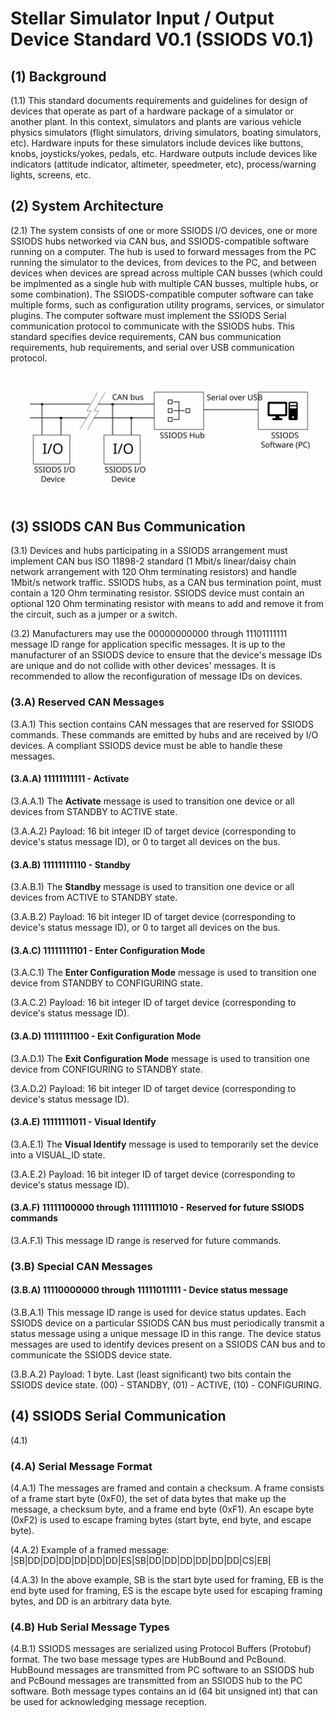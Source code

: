 # Stellar Simulator Input / Output Device Standard V0.1 (SSIODS V0.1)

## (1) Background

(1.1) This standard documents requirements and guidelines for design of devices that operate as part of a hardware package of a simulator or another plant. In this context, simulators and plants are various vehicle physics simulators (flight simulators, driving simulators, boating simulators, etc). Hardware inputs for these simulators include devices like buttons, knobs, joysticks/yokes, pedals, etc. Hardware outputs include devices like indicators (attitude indicator, altimeter, speedmeter, etc), process/warning lights, screens, etc.

## (2) System Architecture

(2.1) The system consists of one or more SSIODS I/O devices, one or more SSIODS hubs networked via CAN bus, and SSIODS-compatible software running on a computer. The hub is used to forward messages from the PC running the simulator to the devices, from devices to the PC, and between devices when devices are spread across multiple CAN busses (which could be implmented as a single hub with multiple CAN busses, multiple hubs, or some combination). The SSIODS-compatible computer software can take multiple forms, such as configuration utility programs, services, or simulator plugins. The computer software must implement the SSIODS Serial communication protocol to communicate with the SSIODS hubs. This standard specifies device requirements, CAN bus communication requirements, hub requirements, and serial over USB communication protocol.

![Diagram showing a series of SSIODS devices connected to a SSIODS hub](./images/system-architecture.svg)

## (3) SSIODS CAN Bus Communication

(3.1) Devices and hubs participating in a SSIODS arrangement must implement CAN bus ISO 11898-2 standard (1 Mbit/s linear/daisy chain network arrangement with 120 Ohm terminating resistors) and handle 1Mbit/s network traffic. SSIODS hubs, as a CAN bus termination point, must contain a 120 Ohm terminating resistor. SSIODS device must contain an optional 120 Ohm terminating resistor with means to add and remove it from the circuit, such as a jumper or a switch.

(3.2) Manufacturers may use the 00000000000 through 11101111111 message ID range for application specific messages. It is up to the manufacturer of an SSIODS device to ensure that the device's message IDs are unique and do not collide with other devices' messages. It is recommended to allow the reconfiguration of message IDs on devices.

### (3.A) Reserved CAN Messages

(3.A.1) This section contains CAN messages that are reserved for SSIODS commands. These commands are emitted by hubs and are received by I/O devices. A compliant SSIODS device must be able to handle these messages.

#### (3.A.A) 11111111111 - Activate

(3.A.A.1) The **Activate** message is used to transition one device or all devices from STANDBY to ACTIVE state.

(3.A.A.2) Payload: 16 bit integer ID of target device (corresponding to device's status message ID), or 0 to target all devices on the bus.

#### (3.A.B) 11111111110 - Standby

(3.A.B.1) The **Standby** message is used to transition one device or all devices from ACTIVE to STANDBY state.

(3.A.B.2) Payload: 16 bit integer ID of target device (corresponding to device's status message ID), or 0 to target all devices on the bus.

#### (3.A.C) 11111111101 - Enter Configuration Mode

(3.A.C.1) The **Enter Configuration Mode** message is used to transition one device from STANDBY to CONFIGURING state.

(3.A.C.2) Payload: 16 bit integer ID of target device (corresponding to device's status message ID).

#### (3.A.D) 11111111100 - Exit Configuration Mode

(3.A.D.1) The **Exit Configuration Mode** message is used to transition one device from CONFIGURING to STANDBY state.

(3.A.D.2) Payload: 16 bit integer ID of target device (corresponding to device's status message ID).

#### (3.A.E) 11111111011 - Visual Identify

(3.A.E.1) The **Visual Identify** message is used to temporarily set the device into a VISUAL_ID state.

(3.A.E.2) Payload: 16 bit integer ID of target device (corresponding to device's status message ID).

#### (3.A.F) 11111100000 through 11111111010 - Reserved for future SSIODS commands

(3.A.F.1) This message ID range is reserved for future commands.

### (3.B) Special CAN Messages

#### (3.B.A) 11110000000 through 11111011111 - Device status message

(3.B.A.1) This message ID range is used for device status updates. Each SSIODS device on a particular SSIODS CAN bus must periodically transmit a status message using a unique message ID in this range. The device status messages are used to identify devices present on a SSIODS CAN bus and to communicate the SSIODS device state.

(3.B.A.2) Payload: 1 byte. Last (least significant) two bits contain the SSIODS device state. (00) - STANDBY, (01) - ACTIVE, (10) - CONFIGURING.

## (4) SSIODS Serial Communication

(4.1) 

### (4.A) Serial Message Format

(4.A.1) The messages are framed and contain a checksum. A frame consists of a frame start byte (0xF0), the set of data bytes that make up the message, a checksum byte, and a frame end byte (0xF1). An escape byte (0xF2) is used to escape framing bytes (start byte, end byte, and escape byte).

(4.A.2) Example of a framed message: |SB|DD|DD|DD|DD|DD|DD|ES|SB|DD|DD|DD|DD|DD|DD|CS|EB|

(4.A.3) In the above example, SB is the start byte used for framing, EB is the end byte used for framing, ES is the escape byte used for escaping framing bytes, and DD is an arbitrary data byte.

### (4.B) Hub Serial Message Types

(4.B.1) SSIODS messages are serialized using Protocol Buffers (Protobuf) format. The two base message types are HubBound and PcBound. HubBound messages are transmitted from PC software to an SSIODS hub and PcBound messages are transmitted from an SSIODS hub to the PC software. Both message types contains an id (64 bit unsigned int) that can be used for acknowledging message reception.